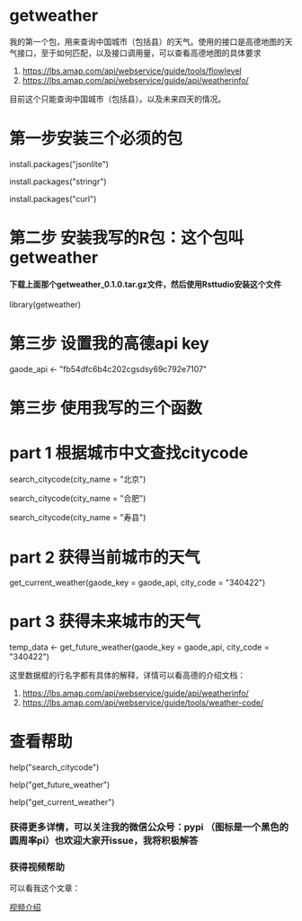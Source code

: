 # getweather
我的第一个包，用来查询中国城市（包括县）的天气。使用的接口是高德地图的天气接口，至于如何匹配，以及接口调用量，可以查看高德地图的具体要求   

1. https://lbs.amap.com/api/webservice/guide/tools/flowlevel
2. https://lbs.amap.com/api/webservice/guide/api/weatherinfo/

目前这个只能查询中国城市（包括县）。以及未来四天的情况。


# 第一步安装三个必须的包
install.packages("jsonlite")

install.packages("stringr")

install.packages("curl")

# 第二步 安装我写的R包：这个包叫getweather

#### 下载上面那个getweather_0.1.0.tar.gz文件，然后使用Rsttudio安装这个文件

library(getweather)

# 第三步 设置我的高德api key
gaode_api <- "fb54dfc6b4c202cgsdsy69c792e7107"


# 第三步 使用我写的三个函数


# part 1 根据城市中文查找citycode

search_citycode(city_name = "北京")

search_citycode(city_name = "合肥")

search_citycode(city_name = "寿县")


# part 2 获得当前城市的天气

get_current_weather(gaode_key = gaode_api, city_code = "340422")


# part 3 获得未来城市的天气
temp_data <- get_future_weather(gaode_key = gaode_api, city_code = "340422")

这里数据框的行名字都有具体的解释，详情可以看高德的介绍文档：

1. https://lbs.amap.com/api/webservice/guide/api/weatherinfo/
2. https://lbs.amap.com/api/webservice/guide/tools/weather-code/






# 查看帮助
help("search_citycode")

help("get_future_weather")

help("get_current_weather")

### 获得更多详情，可以关注我的微信公众号：pypi       （图标是一个黑色的圆周率pi）也欢迎大家开issue，我将积极解答


### 获得视频帮助

可以看我这个文章：

[视频介绍](https://mp.weixin.qq.com/s?__biz=MzU3MDkzNjk1OQ==&mid=2247485721&idx=1&sn=0f96688e5333c8fda0e269b7aeec5f5f&chksm=fce69209cb911b1f4746ddfb500e6664ffc065317d21dcd5b152b282e9c755f37df4145cc910&token=1636253395&lang=zh_CN#rd)
